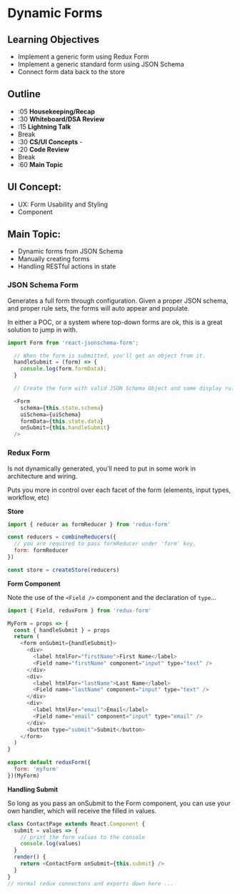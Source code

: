 # Dynamic Forms

## Learning Objectives

* Implement a generic form using Redux Form
* Implement a generic standard form using JSON Schema
* Connect form data back to the store

## Outline
* :05 **Housekeeping/Recap**
* :30 **Whiteboard/DSA Review**
* :15 **Lightning Talk**
* Break
* :30 **CS/UI Concepts** -
* :20 **Code Review**
* Break
* :60 **Main Topic**

## UI Concept:
* UX: Form Usability and Styling
* <Record> Component

## Main Topic:
* Dynamic forms from JSON Schema
* Manually creating forms
* Handling RESTful actions in state

### JSON Schema Form
Generates a full form through configuration. Given a proper JSON schema, and proper rule sets, the forms will auto appear and populate.

In either a POC, or a system where top-down forms are ok, this is a great solution to jump in with.

```javascript
import Form from 'react-jsonschema-form';

  // When the form is submitted, you'll get an object from it.
  handleSubmit = (form) => {
    console.log(form.formData);
  }

  // Create the form with valid JSON Schema Object and some display rules (optional) in {uiSchema}

  <Form
    schema={this.state.schema}
    uiSchema={uiSchema}
    formData={this.state.data}
    onSubmit={this.handleSubmit}
  />

```

### Redux Form
Is not dynamically generated, you'll need to put in some work in architecture and wiring.

Puts you more in control over each facet of the form (elements, input types, workflow, etc)

**Store**
```javascript
import { reducer as formReducer } from 'redux-form'

const reducers = combineReducers({
  // you are required to pass formReducer under 'form' key,
  form: formReducer
})

const store = createStore(reducers)
```

**Form Component**

Note the use of the `<Field />` component and the declaration of `type`...

```javascript
import { Field, reduxForm } from 'redux-form'

MyForm = props => {
  const { handleSubmit } = props
  return (
    <form onSubmit={handleSubmit}>
      <div>
        <label htmlFor="firstName">First Name</label>
        <Field name="firstName" component="input" type="text" />
      </div>
      <div>
        <label htmlFor="lastName">Last Name</label>
        <Field name="lastName" component="input" type="text" />
      </div>
      <div>
        <label htmlFor="email">Email</label>
        <Field name="email" component="input" type="email" />
      </div>
      <button type="submit">Submit</button>
    </form>
  )
}

export default reduxForm({
  form: 'myform'
})(MyForm)

```

**Handling Submit**

So long as you pass an onSubmit to the Form component, you can use your own handler, which will receive the filled in values.

```javascript
class ContactPage extends React.Component {
  submit = values => {
    // print the form values to the console
    console.log(values)
  }
  render() {
    return <ContactForm onSubmit={this.submit} />
  }
}
// normal redux connectons and exports down here ...
```
